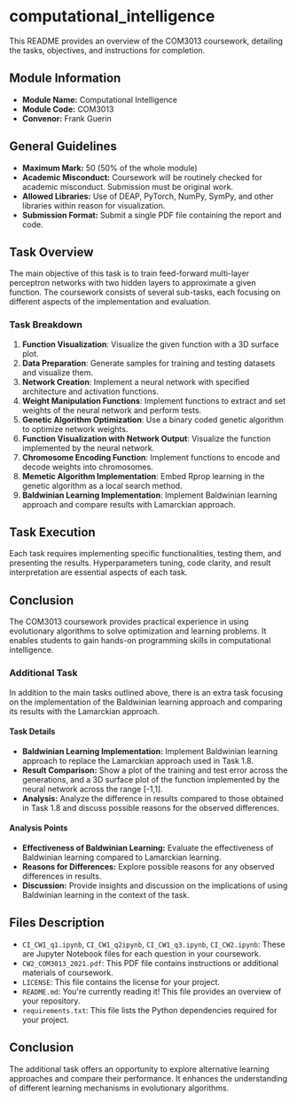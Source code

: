 # computational_intelligence

This README provides an overview of the COM3013 coursework, detailing the tasks, objectives, and instructions for completion.

## Module Information
- **Module Name:** Computational Intelligence
- **Module Code:** COM3013
- **Convenor:** Frank Guerin

## General Guidelines
- **Maximum Mark:** 50 (50% of the whole module)
- **Academic Misconduct:** Coursework will be routinely checked for academic misconduct. Submission must be original work.
- **Allowed Libraries:** Use of DEAP, PyTorch, NumPy, SymPy, and other libraries within reason for visualization.
- **Submission Format:** Submit a single PDF file containing the report and code.

## Task Overview
The main objective of this task is to train feed-forward multi-layer perceptron networks with two hidden layers to approximate a given function. The coursework consists of several sub-tasks, each focusing on different aspects of the implementation and evaluation.

### Task Breakdown
1. **Function Visualization**: Visualize the given function with a 3D surface plot.
2. **Data Preparation**: Generate samples for training and testing datasets and visualize them.
3. **Network Creation**: Implement a neural network with specified architecture and activation functions.
4. **Weight Manipulation Functions**: Implement functions to extract and set weights of the neural network and perform tests.
5. **Genetic Algorithm Optimization**: Use a binary coded genetic algorithm to optimize network weights.
6. **Function Visualization with Network Output**: Visualize the function implemented by the neural network.
7. **Chromosome Encoding Function**: Implement functions to encode and decode weights into chromosomes.
8. **Memetic Algorithm Implementation**: Embed Rprop learning in the genetic algorithm as a local search method.
9. **Baldwinian Learning Implementation**: Implement Baldwinian learning approach and compare results with Lamarckian approach.

## Task Execution
Each task requires implementing specific functionalities, testing them, and presenting the results. Hyperparameters tuning, code clarity, and result interpretation are essential aspects of each task.


## Conclusion
The COM3013 coursework provides practical experience in using evolutionary algorithms to solve optimization and learning problems. It enables students to gain hands-on programming skills in computational intelligence.

### Additional Task

In addition to the main tasks outlined above, there is an extra task focusing on the implementation of the Baldwinian learning approach and comparing its results with the Lamarckian approach.

#### Task Details
- **Baldwinian Learning Implementation:** Implement Baldwinian learning approach to replace the Lamarckian approach used in Task 1.8.
- **Result Comparison:** Show a plot of the training and test error across the generations, and a 3D surface plot of the function implemented by the neural network across the range [-1,1].
- **Analysis:** Analyze the difference in results compared to those obtained in Task 1.8 and discuss possible reasons for the observed differences.

#### Analysis Points
- **Effectiveness of Baldwinian Learning:** Evaluate the effectiveness of Baldwinian learning compared to Lamarckian learning.
- **Reasons for Differences:** Explore possible reasons for any observed differences in results.
- **Discussion:** Provide insights and discussion on the implications of using Baldwinian learning in the context of the task.

## Files Description

- `CI_CW1_q1.ipynb`, `CI_CW1_q2ipynb`, `CI_CW1_q3.ipynb`, `CI_CW2.ipynb`: These are Jupyter Notebook files for each question in your coursework.
- `CW2_COM3013_2021.pdf`: This PDF file contains instructions or additional materials of coursework.
- `LICENSE`: This file contains the license for your project.
- `README.md`: You're currently reading it! This file provides an overview of your repository.
- `requirements.txt`: This file lists the Python dependencies required for your project.

## Conclusion
The additional task offers an opportunity to explore alternative learning approaches and compare their performance. It enhances the understanding of different learning mechanisms in evolutionary algorithms.
